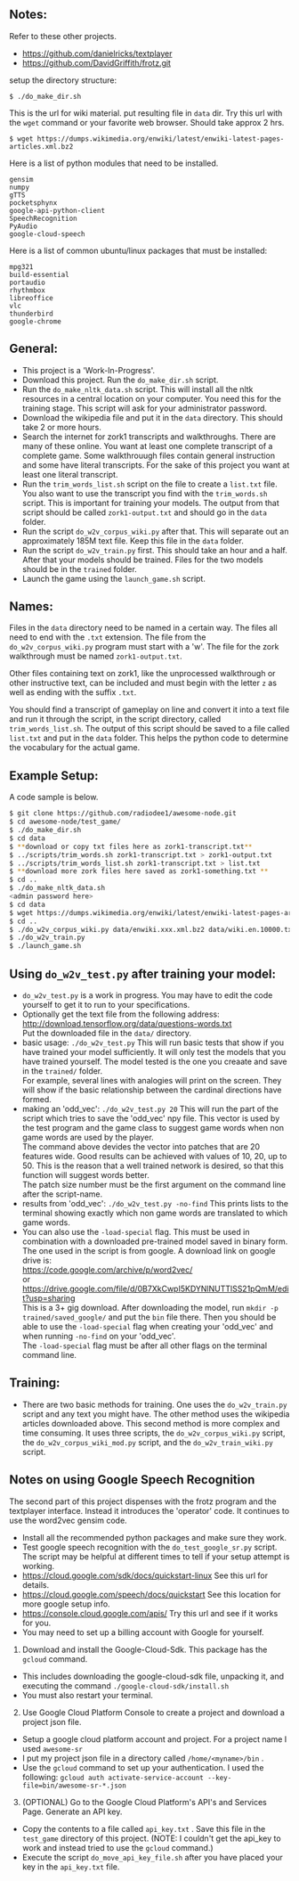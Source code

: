 ## Notes:

Refer to these other projects.

* https://github.com/danielricks/textplayer
* https://github.com/DavidGriffith/frotz.git



setup the directory structure:
```
$ ./do_make_dir.sh
```
This is the url for wiki material. put resulting file in `data` dir. Try this url with the `wget` command or your favorite web browser. Should take approx 2 hrs.
````
$ wget https://dumps.wikimedia.org/enwiki/latest/enwiki-latest-pages-articles.xml.bz2
````
Here is a list of python modules that need to be installed.
```
gensim
numpy
gTTS
pocketsphynx
google-api-python-client
SpeechRecognition
PyAudio
google-cloud-speech
```
Here is a list of common ubuntu/linux packages that must be installed:
```
mpg321
build-essential
portaudio
rhythmbox
libreoffice
vlc
thunderbird
google-chrome
```
## General:
* This project is a 'Work-In-Progress'.
* Download this project.  Run the `do_make_dir.sh` script.
* Run the `do_make_nltk_data.sh` script. This will install all the nltk resources in a central location on your computer. You need this for the training stage. This script will ask for your administrator password.
* Download the wikipedia file and put it in the `data` directory. This should take 2 or more hours.
* Search the internet for zork1 transcripts and walkthroughs. There are many of these online. You want at least one complete transcript of a complete game. Some walkthrouugh files contain general instruction and some have literal transcripts. For the sake of this project you want at least one literal transcript. 
* Run the `trim_words_list.sh` script on the file to create a `list.txt` file.
You also want to use the transcript you find with the `trim_words.sh` script. This is important for training your models. The output from that script should be called `zork1-output.txt` and should go in the `data` folder.
* Run the script `do_w2v_corpus_wiki.py` after that. This will separate out an approximately 185M text file. Keep this file in the `data` folder.
* Run the script `do_w2v_train.py` first. This should take an hour and a half. After that your models should be trained. Files for the two models should be in the `trained` folder. 
* Launch the game using the `launch_game.sh` script. 

## Names:
Files in the `data` directory need to be named in a certain way. The files all need to end with the `.txt` extension. The file from the `do_w2v_corpus_wiki.py` program must start with a 'w'. The file for the zork walkthrough must be named `zork1-output.txt`. 

Other files containing text on zork1, like the unprocessed walkthrough or other instructive text, can be included and must begin with the letter `z` as well as ending with the suffix `.txt`. 

You should find a transcript of gameplay on line and convert it into a text file and run it through the script, in the script directory, called `trim_words_list.sh`. The output of this script should be saved to a file called `list.txt` and put in the `data` folder. This helps the python code to determine the vocabulary for the actual game.

## Example Setup:
A code sample is below.
````bash
$ git clone https://github.com/radiodee1/awesome-node.git
$ cd awesome-node/test_game/
$ ./do_make_dir.sh
$ cd data
$ **download or copy txt files here as zork1-transcript.txt**
$ ../scripts/trim_words.sh zork1-transcript.txt > zork1-output.txt
$ ../scripts/trim_words_list.sh zork1-transcript.txt > list.txt
$ **download more zork files here saved as zork1-something.txt **
$ cd ..
$ ./do_make_nltk_data.sh
<admin password here>
$ cd data
$ wget https://dumps.wikimedia.org/enwiki/latest/enwiki-latest-pages-articles.xml.bz2
$ cd ..
$ ./do_w2v_corpus_wiki.py data/enwiki.xxx.xml.bz2 data/wiki.en.10000.txt
$ ./do_w2v_train.py
$ ./launch_game.sh

````

## Using `do_w2v_test.py` after training your model:

* `do_w2v_test.py` is a work in progress. You may have to edit the code yourself to get it to run to your specifications.
* Optionally get the text file from the following address:  
http://download.tensorflow.org/data/questions-words.txt    
Put the downloaded file in the `data/` directory.
* basic usage: `./do_w2v_test.py` This will run basic tests that show if you have trained your model sufficiently. It will only test the models that you have trained yourself. The model tested is the one you creaate and save in the `trained/` folder.  
For example, several lines with analogies will print on the screen. They will show if the basic relationship between the cardinal directions have formed.
* making an 'odd_vec': `./do_w2v_test.py 20` This will run the part of the script which tries to save the 'odd_vec' npy file. This vector is used by the test program and the game class to suggest game words when non game words are used by the player.  
The command above devides the vector into patches that are 20 features wide. Good results can be achieved with values of 10, 20, up to 50. This is the reason that a well trained network is desired, so that this function will suggest words better.  
The patch size number must be the first argument on the command line after the script-name.
* results from 'odd_vec': `./do_w2v_test.py -no-find` This prints lists to the terminal showing exactly which non game words are translated to which game words.
* You can also use the `-load-special` flag. This must be used in combination with a downloaded pre-trained model saved in binary form. The one used in the script is from google. A download link on google drive is:    
https://code.google.com/archive/p/word2vec/    
or     
https://drive.google.com/file/d/0B7XkCwpI5KDYNlNUTTlSS21pQmM/edit?usp=sharing  
This is a 3+ gig download. After downloading the model, run `mkdir -p trained/saved_google/` and put the `bin` file there. Then you should be able to use the `-load-special` flag when creating your 'odd_vec' and when running `-no-find` on your 'odd_vec'.  
The `-load-special` flag must be after all other flags on the terminal command line.

## Training:

* There are two basic methods for training. One uses the `do_w2v_train.py` script and any text you might have. The other method uses the wikipedia articles downloaded above. This second method is more complex and time consuming. It uses three scripts, the `do_w2v_corpus_wiki.py` script, the `do_w2v_corpus_wiki_mod.py` script, and the `do_w2v_train_wiki.py` script.    

## Notes on using Google Speech Recognition
The second part of this project dispenses with the frotz program and the textplayer interface. Instead it introduces the 'operator' code. It continues to use the word2vec gensim code.
* Install all the recommended python packages and make sure they work.
* Test google speech recognition with the `do_test_google_sr.py` script. The script may be helpful at different times to tell if your setup attempt is working.
* https://cloud.google.com/sdk/docs/quickstart-linux See this url for details.
* https://cloud.google.com/speech/docs/quickstart  See this location for more google setup info.
* https://console.cloud.google.com/apis/ Try this url and see if it works for you.
* You may need to set up a billing account with Google for yourself.

1. Download and install the Google-Cloud-Sdk. This package has the `gcloud` command.
  * This includes downloading the google-cloud-sdk file, unpacking it, and executing the command `./google-cloud-sdk/install.sh`
  * You must also restart your terminal.
2. Use Google Cloud Platform Console to create a project and download a project json file.
  * Setup a google cloud platform account and project. For a project name I used `awesome-sr`
  * I put my project json file in a directory called `/home/<myname>/bin` .
  * Use the `gcloud` command to set up your authentication. I used the following: `gcloud auth activate-service-account --key-file=bin/awesome-sr-*.json`
3. (OPTIONAL) Go to the Google Cloud Platform's API's and Services Page. Generate an API key.
  * Copy the contents to a file called `api_key.txt` . Save this file in the `test_game` directory of this project. (NOTE: I couldn't get the api_key to work and instead tried to use the `gcloud` command.)
  * Execute the script `do_move_api_key_file.sh` after you have placed your key in the `api_key.txt` file.
